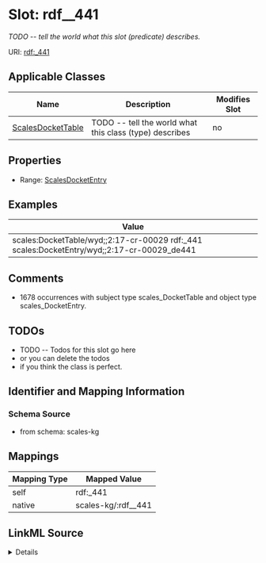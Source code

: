 

# Slot: rdf__441


_TODO -- tell the world what this slot (predicate) describes._





URI: [rdf:_441](http://www.w3.org/1999/02/22-rdf-syntax-ns#_441)



<!-- no inheritance hierarchy -->





## Applicable Classes

| Name | Description | Modifies Slot |
| --- | --- | --- |
| [ScalesDocketTable](../classes/ScalesDocketTable.md) | TODO -- tell the world what this class (type) describes |  no  |







## Properties

* Range: [ScalesDocketEntry](../classes/ScalesDocketEntry.md)






## Examples

| Value |
| --- |
| scales:DocketTable/wyd;;2:17-cr-00029 rdf:_441 scales:DocketEntry/wyd;;2:17-cr-00029_de441 |

## Comments

* 1678 occurrences with subject type scales_DocketTable and object type scales_DocketEntry.

## TODOs

* TODO -- Todos for this slot go here
* or you can delete the todos
* if you think the class is perfect.

## Identifier and Mapping Information







### Schema Source


* from schema: scales-kg




## Mappings

| Mapping Type | Mapped Value |
| ---  | ---  |
| self | rdf:_441 |
| native | scales-kg/:rdf__441 |




## LinkML Source

<details>
```yaml
name: rdf__441
description: TODO -- tell the world what this slot (predicate) describes.
todos:
- TODO -- Todos for this slot go here
- or you can delete the todos
- if you think the class is perfect.
comments:
- 1678 occurrences with subject type scales_DocketTable and object type scales_DocketEntry.
examples:
- value: scales:DocketTable/wyd;;2:17-cr-00029 rdf:_441 scales:DocketEntry/wyd;;2:17-cr-00029_de441
from_schema: scales-kg
rank: 1000
slot_uri: rdf:_441
alias: rdf__441
domain_of:
- scales_DocketTable
range: scales_DocketEntry

```
</details>